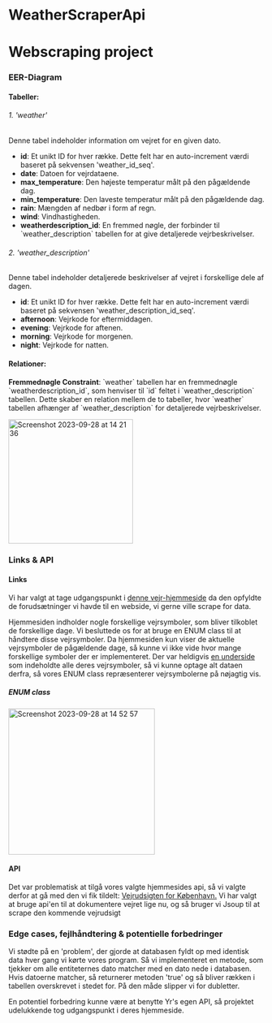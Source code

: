 # WeatherScraperApi
<h1>Webscraping project</h1>

<h3>EER-Diagram</h3>
<h4>Tabeller:</h4>

<h6>1. 'weather'</h6>
<p>Denne tabel indeholder information om vejret for en given dato.</p>
<ul>
    <li><strong>id</strong>: Et unikt ID for hver række. Dette felt har en auto-increment værdi baseret på sekvensen 'weather_id_seq'.</li>
    <li><strong>date</strong>: Datoen for vejrdataene.</li>
    <li><strong>max_temperature</strong>: Den højeste temperatur målt på den pågældende dag.</li>
    <li><strong>min_temperature</strong>: Den laveste temperatur målt på den pågældende dag.</li>
    <li><strong>rain</strong>: Mængden af nedbør i form af regn.</li>
    <li><strong>wind</strong>: Vindhastigheden.</li>
    <li><strong>weatherdescription_id</strong>: En fremmed nøgle, der forbinder til `weather_description` tabellen for at give detaljerede vejrbeskrivelser.</li>
</ul>

<h6>2. 'weather_description'</h6>
<p>Denne tabel indeholder detaljerede beskrivelser af vejret i forskellige dele af dagen.</p>
<ul>
    <li><strong>id</strong>: Et unikt ID for hver række. Dette felt har en auto-increment værdi baseret på sekvensen 'weather_description_id_seq'.</li>
    <li><strong>afternoon</strong>: Vejrkode for eftermiddagen.</li>
    <li><strong>evening</strong>: Vejrkode for aftenen.</li>
    <li><strong>morning</strong>: Vejrkode for morgenen.</li>
    <li><strong>night</strong>: Vejrkode for natten.</li>
</ul>

<h4>Relationer:</h4>
<p><strong>Fremmednøgle Constraint</strong>: `weather` tabellen har en fremmednøgle `weatherdescription_id`, som henviser til `id` feltet i `weather_description` tabellen. Dette skaber en relation mellem de to tabeller, hvor `weather` tabellen afhænger af `weather_description` for detaljerede vejrbeskrivelser.</p>

<img width="245" alt="Screenshot 2023-09-28 at 14 21 36" src="https://github.com/TobiasTheDanish/WeatherScraperApi/assets/113049401/13653dae-91be-4523-bebf-a19c39a35534">


<h3>Links & API</h3>

<h4>Links</h4>
<p>Vi har valgt at tage udgangspunkt i <a href="https://www.yr.no/en/forecast/daily-table/2-2618425/Denmark/Capital%20Region/Copenhagen/Copenhagen">denne vejr-hjemmeside</a> da den opfyldte de forudsætninger vi havde til en webside, vi gerne ville scrape for data.</p>
<p>Hjemmesiden indholder nogle forskellige vejrsymboler, som bliver tilkoblet de forskellige dage. Vi besluttede os for at bruge en ENUM class til at håndtere disse vejrsymboler. Da hjemmesiden kun viser de aktuelle vejrsymboler de pågældende dage, så kunne vi ikke vide hvor mange forskellige symboler der er implementeret. Der var heldigvis <a href="https://hjelp.yr.no/hc/en-us/articles/203786121-Værsymbolene-på-Yr-">en underside</a> som indeholdte alle deres vejrsymboler, så vi kunne optage alt dataen derfra, så vores ENUM class repræsenterer vejrsymbolerne på nøjagtig vis.</p>
<h5>ENUM class</h5>
<img width="288" alt="Screenshot 2023-09-28 at 14 52 57" src="https://github.com/TobiasTheDanish/WeatherScraperApi/assets/113049401/8b82acf5-8ea4-4302-884c-ab7ed415ebca">

<h4>API</h4>
<p>Det var problematisk at tilgå vores valgte hjemmesides api, så vi valgte derfor at gå med den vi fik tildelt: <a href="https://vejr.eu/api.php?location=K%C3%B8benhavn&degree=C">Vejrudsigten for København.</a> Vi har valgt at bruge api'en til at dokumentere vejret lige nu, og så bruger vi Jsoup til at scrape den kommende vejrudsigt</p>

<h3>Edge cases, fejlhåndtering & potentielle forbedringer</h3>
<p>Vi stødte på en 'problem', der gjorde at databasen fyldt op med identisk data hver gang vi kørte vores program. Så vi implementeret en metode, som tjekker om alle entiteternes dato matcher med en dato nede i databasen. Hvis datoerne matcher, så returnerer metoden 'true' og så bliver rækken i tabellen overskrevet i stedet for. På den måde slipper vi for dubletter.</p>
<p>En potentiel forbedring kunne være at benytte Yr's egen API, så projektet udelukkende tog udgangspunkt i deres hjemmeside.</p>
